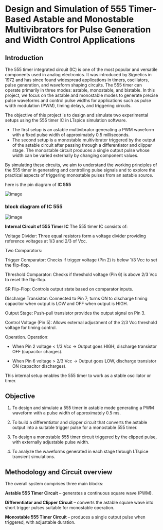 # Design and Simulation of 555 Timer-Based Astable and Monostable Multivibrators for Pulse Generation and Width Control Applications

## Introduction
The 555 timer integrated circuit (IC) is one of the most popular and versatile components used in analog electronics. It was introduced by Signetics in 1972 and has since found widespread applications in timers, oscillators, pulse generation, and waveform shaping circuits. The 555 timer can operate primarily in three modes: astable, monostable, and bistable. In this project, we focus on the astable and monostable modes to generate precise pulse waveforms and control pulse widths for applications such as pulse width modulation (PWM), timing delays, and triggering circuits.

The objective of this project is to design and simulate two experimental setups using the 555 timer IC in LTspice simulation software. 
* The first setup is an astable multivibrator generating a PWM waveform with a fixed pulse width of approximately 0.5 milliseconds.
* The second setup is a monostable multivibrator triggered by the output of the astable circuit after passing through a differentiator and clipper stage.
   The monostable circuit produces a single output pulse whose width can be varied externally by changing component values.

By simulating these circuits, we aim to understand the working principles of the 555 timer in generating and controlling pulse signals and to explore the practical aspects of triggering monostable pulses from an astable source.

here is the pin diagram of **IC 555**

![image](https://github.com/user-attachments/assets/90601a02-fba2-424b-b39a-154398aa21e0)

### block diagram of IC 555

![image](https://github.com/user-attachments/assets/79ba7aa2-2163-4e6b-b4ec-69a2d2c33e2a)

**Internal Circuit of 555 Timer IC**
The 555 timer IC consists of:

Voltage Divider: Three equal resistors form a voltage divider providing reference voltages at 1/3 and 2/3 of Vcc.

Two Comparators:

Trigger Comparator: Checks if trigger voltage (Pin 2) is below 1/3 Vcc to set the flip-flop.

Threshold Comparator: Checks if threshold voltage (Pin 6) is above 2/3 Vcc to reset the flip-flop.

SR Flip-Flop: Controls output state based on comparator inputs.

Discharge Transistor: Connected to Pin 7; turns ON to discharge timing capacitor when output is LOW and OFF when output is HIGH.

Output Stage: Push-pull transistor provides the output signal on Pin 3.

Control Voltage (Pin 5): Allows external adjustment of the 2/3 Vcc threshold voltage for timing control.

Operation.
Operation:

* When Pin 2 voltage < 1/3 Vcc → Output goes HIGH, discharge transistor OFF (capacitor charges).

* When Pin 6 voltage > 2/3 Vcc → Output goes LOW, discharge transistor ON (capacitor discharges).

This internal setup enables the 555 timer to work as a stable oscillator or timer.



## Objective 

1. To design and simulate a 555 timer in astable mode generating a PWM waveform with a pulse width of approximately 0.5 ms.

2. To build a differentiator and clipper circuit that converts the astable output into a suitable trigger pulse for a monostable 555 timer.

3. To design a monostable 555 timer circuit triggered by the clipped pulse, with externally adjustable pulse width.

4.  To analyze the waveforms generated in each stage through LTspice transient simulations.


## Methodology and Circuit overview 

The overall system comprises three main blocks:

**Astable 555 Timer Circuit** – generates a continuous square wave (PWM).

**Differentiator and Clipper Circuit** – converts the astable square wave into short trigger pulses suitable for monostable operation.

**Monostable 555 Timer Circuit** – produces a single output pulse when triggered, with adjustable duration.




